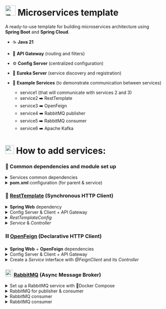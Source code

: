 # <img src="https://github.com/user-attachments/assets/5852398b-203f-49c8-ac2f-05434ded8015" alt="package gif" width="33" /> Microservices template

A ready-to-use template for building microservices architecture using **Spring Boot** and **Spring Cloud**.

- ☕ **Java 21**
- 🔀 **API Gateway** (routing and filters)
- ⚙️ **Config Server** (centralized configuration)
- 🧭 **Eureka Server** (service discovery and registration)
- 🧩 **Example Services** (to demonstrate communication between services)
  
  - service1 (that will communicate with services 2 and 3)
  - service2 ➡️ RestTemplate
  - service3 ➡️ OpenFeign
  - service4 ➡️ RabbitMQ publisher
  - service5 ➡️ RabbitMQ consumer
  - service6 ➡️ Apache Kafka

<h1>
  <img src="https://github.com/user-attachments/assets/c70a8e01-430c-41a7-817b-570ea0e12c0e" alt="plus gif" width="28" /> How to add services:
</h1>

### 🔧 Common dependencies and module set up

<details>
  <summary> Services common dependencies </summary>
  <br>

  1. Add *Eureka Discovery Client* and *Config Client* to new service dependencies on [Spring Initializr](https://start.spring.io/)

```xml
<!-- Eureka Discovery Client -->
<dependency>
  <groupId>org.springframework.cloud</groupId>
  <artifactId>spring-cloud-starter-config</artifactId>
</dependency>
<!-- Config Client -->
<dependency>
  <groupId>org.springframework.cloud</groupId>
  <artifactId>spring-cloud-starter-netflix-eureka-client</artifactId>
</dependency>
```
</details>

<details>
  <summary> <strong>pom.xml</strong> configuration (for parent & service) </summary>
  <br>
  
  2. Set the `<parent>` in your new service's `pom.xml`

```xml
<parent>
  <groupId>com.microservice</groupId>
  <artifactId>parent</artifactId>
  <version>0.0.1-SNAPSHOT</version>
</parent>
```

  3. Add the new service as a `<module>` in the root `pom.xml`
	
```xml
<modules>
  <module>eureka</module>
  <module>config-server</module>
  <module>gateway</module>
  <module>service1</module>
		
  <module>serviceN</module> <!-- 👈 Nº microservice -->
</modules>
```

</details>

### 🔗 [RestTemplate](https://www.geeksforgeeks.org/spring-boot-rest-template/) (Synchronous HTTP Client)

<details>
  <summary> <b>Spring Web</b> dependency</summary>
  <br>

```xml
<dependency>
  <groupId>org.springframework.boot</groupId>
  <artifactId>spring-boot-starter-web</artifactId>
</dependency>
```
  
</details>

<details>
  <summary>Config Server & Client + API Gateway</summary>
  <br>
  
  1. Convert `application.properties` to `application.yml` and import the _Config Server_ (spring.application.name must match the config file name you'll create in the next step)
  
```yaml
spring:
  application:
    name: service2

  config:
    import: "optional:configserver:http://localhost:8888"
```

  2. Create a config file `service2.yml` for the service in the Config Server (`config-server/src/main/resources/config/`)
    
```yaml
server:
  port: 8082

spring:
  application:
    name: service2
```

  3. Add the service2 routes in `gateway.yml`

```yaml
server:
  port: 8080

spring:
  application:
    name: gateway
  cloud:
    gateway:
      routes:
        - id: service1
          uri: http://localhost:8081
          predicates:
            - Path=/api/service1/**

        # 👇 2º microservice
        - id: service2
          uri: http://localhost:8082
          predicates:
            - Path=/api/service2/**
```

</details>


<details>
  <summary> <em>RestTemplateConfig</em> </summary>
  <br>

  4. Add a `@Bean` for *RestTemplate*:

```java
@Configuration
public class RestTemplateConfig {

    @Bean
    public RestTemplate restTemplate() {
        return new RestTemplate();
    }
}

```
</details>
  
<details>
  <summary><em>Service</em> & <em>Controller</em></summary>
  <br>
  
  5. Service2

```java
@Service
public class Service2 {

    @Autowired
    private RestTemplate restTemplate;

    public String callService1() {
        return restTemplate.getForObject("http://localhost:8081/api/service1/hello", String.class);
    }
}
```
  
  6. Controller2

```java
@RestController
@RequestMapping("/api/service2")
public class Controller2 {

    @Autowired
    private Service2 service2;

    @GetMapping("/hello")
    public String sayHello() {
        return "Hello from service 2";
    }

    @GetMapping("/call-service1")
    public String callService1() {
        return service2.callService1();
    }
}
```

</details>

### ⛓️ [OpenFeign](https://medium.com/javarevisited/spring-boot-microservices-openfeign-example-with-e-commerce-574d1ef54443) (Declarative HTTP Client)

<details>
  <summary> <b>Spring Web</b> + <b>OpenFeign</b> dependencies</summary>
  <br>

```xml
<dependency>
  <groupId>org.springframework.boot</groupId>
  <artifactId>spring-boot-starter-web</artifactId>
</dependency>
<dependency>
  <groupId>org.springframework.cloud</groupId>
  <artifactId>spring-cloud-starter-openfeign</artifactId>
</dependency>
```
  
</details>

<details>
  <summary>Config Server & Client + API Gateway</summary>
  <br>
  
  1. Convert `application.properties` to `application.yml` and import the _Config Server_ (spring.application.name must match the config file name you'll create in the next step)
  
  ```yaml
  spring:
    application:
      name: service3
    
    config:
      import: "optional:configserver:http://localhost:8888"
  ```

  2. Create a config file `service3.yml` for the service in the Config Server (`config-server/src/main/resources/config/`)
    
  ```yaml
  server:
    port: 8083
    
  spring:
    application:
      name: service3

  service1:
    url: http://localhost:8081
  ```

  3. Add the service3 routes in `gateway.yml`

  ```yaml
  server:
    port: 8080

  spring:
    application:
      name: gateway
    cloud:
      gateway:
        routes:
          - id: service1
            uri: http://localhost:8081
            predicates:
              - Path=/api/service1/**
          # 👇 3º microservice
          - id: service3
            uri: http://localhost:8083
            predicates:
              - Path=/api/service3/**
  ```

</details>

<details>
  <summary> Create a <em>Service</em> interface with <em>@FeignClient</em> and its <em>Controller</em></summary>
  <br>

  4. Add `@EnableFeignClients` in the application:

```java
@SpringBootApplication
@EnableFeignClients
public class Service3Application {

	public static void main(String[] args) { SpringApplication.run(Service3Application.class, args); }

}
```

  5. Service3

```java
@FeignClient(name = "service-1", url = "${service1.url}")
public interface Service3 {

    @GetMapping("/api/service1/hello")
    String callService1();
}
```
     
  6. Controller3

```java
@RestController
@RequestMapping("/api/service3")
public class Controller3 {

    @Autowired
    private Service3 service3;

    @GetMapping("/hello")
    public String sayHello() {
        return "Hello from service 3";
    }

    @GetMapping("/call-service1")
    public String callService1() {
        return service3.callService1();
    }
}    
```

</details>

### <img src="https://github.com/user-attachments/assets/cfb7d2a9-88a4-4e84-9fb8-ee27a0ce1861" alt="rabbitmq gif" width="23" /> [RabbitMQ](https://rameshfadatare.medium.com/spring-boot-microservices-with-rabbitmq-example-92a38cbe08fc) (Async Message Broker)

<details>
  <summary> Set up a  RabbitMQ service with 🐳Docker Compose </summary>
  <br>

```yaml
services:
  rabbitmq:
    image: rabbitmq:4.1-management
    container_name: rabbitmq
    ports:
      - "5672:5672"
      - "15672:15672"
    environment:
      RABBITMQ_DEFAULT_USER: admin
      RABBITMQ_DEFAULT_PASS: password
    volumes:
      - rabbitmq-lib:/var/lib/rabbitmq
      - rabbitmq-log:/var/log/rabbitmq

volumes:
  rabbitmq-lib:
    driver: local
  rabbitmq-log:
    driver: local
```

</details>

<details>
  <summary> RabbitMQ for publisher & consumer </summary>
  <br>

  1. Add *RabbitMQ* to new services dependencies

```xml
<!-- Spring for RabbitMQ -->
<dependency>
  <groupId>org.springframework.boot</groupId>
  <artifactId>spring-boot-starter-amqp</artifactId>
</dependency>
```

  2. Create `service4.yml` and `service5.yml` files in Config Server (`config-server/src/main/resources/config/`)

```yaml
server:
  port: 8084 # or 8085

spring:
  application:
    name: service4 # or service5
  rabbitmq:
    port: '5672'
    host: localhost
    username: admin
    password: password
```

</details>

<details>
  <summary> RabbitMQ consumer </summary>
  <br>

  1. Create a *MessageProducer* class that uses RabbitTemplate to send messages to a RabbitMQ queue

```java
@Service
public class MessageProducer {

    private final RabbitTemplate rabbitTemplate;

    public MessageProducer(RabbitTemplate rabbitTemplate) {
        this.rabbitTemplate = rabbitTemplate;
    }

    public void sendMessage(String message) {
        rabbitTemplate.convertAndSend(RabbitMQConfig.QUEUE_NAME, message);
    }
}
```

  2.  Allow clients to send a message to a RabbitMQ queue via an HTTP GET request to `/api/service4/send?message=...`

```java
@RestController
@RequestMapping("/api/service4")
public class MessageController {

    private final MessageProducer messageProducer;

    public MessageController(MessageProducer messageProducer) {
        this.messageProducer = messageProducer;
    }

    @GetMapping("/send")
    public String sendMessage(@RequestParam String message) {
        messageProducer.sendMessage(message);
        return "Message sent: " + message;
    }
}
```

</details>

<details>
  <summary> RabbitMQ consumer </summary>
  <br>

  1. Create a *RabbitConfig* class to set the `@RabbitListener`

```java
@Configuration
public class RabbitMQConfig {

    public static final String QUEUE_NAME = "myQueue";

    @Bean
    public Queue exampleQueue() {
        return new Queue(QUEUE_NAME, false);
    }

    @RabbitListener(queues = QUEUE_NAME)
    public void listen(String message) {
        System.out.println("Received message: " + message);
    }
}
```

</details>
